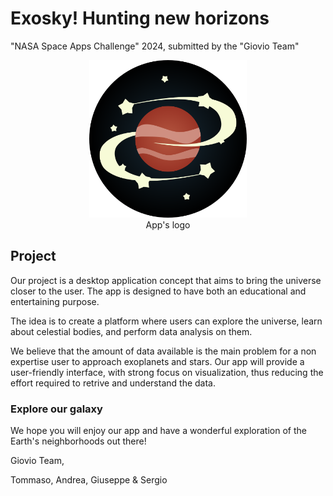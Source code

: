 # Exosky! Hunting new horizons

"NASA Space Apps Challenge" 2024, submitted by the "Giovio Team"

<div align="center">
<img src="src/assets/logo.png" alt="App's logo" width="50%"/>
<br>
<figcaption>App's logo</figcaption>
</div>

## Project

Our project is a desktop application concept that aims to bring the universe closer to the user.
The app is designed to have both an educational and entertaining purpose.

The idea is to create a platform where users can explore the universe, learn about celestial bodies, and perform data analysis on them.

We believe that the amount of data available is the main problem for a non expertise user to approach exoplanets and stars.
Our app will provide a user-friendly interface, with strong focus on visualization, thus reducing the effort required to retrive and understand the data.

### Explore our galaxy

We hope you will enjoy our app and have a wonderful exploration of the Earth's neighborhoods out there!

Giovio Team,

Tommaso, Andrea, Giuseppe & Sergio
